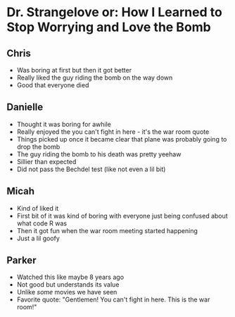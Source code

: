# Dr. Strangelove or: How I Learned to Stop Worrying and Love the Bomb


## Chris

- Was boring at first but then it got better
- Really liked the guy riding the bomb on the way down
- Good that everyone died

## Danielle

- Thought it was boring for awhile
- Really enjoyed the you can't fight in here - it's the war room quote
- Things picked up once it became clear that plane was probably going to drop the bomb
- The guy riding the bomb to his death was pretty yeehaw
- Sillier than expected
- Did not pass the Bechdel test (like not even a lil bit)

## Micah

- Kind of liked it
- First bit of it was kind of boring with everyone just being confused about what code R was
- Then it got fun when the war room meeting started happening
- Just a lil goofy

## Parker

- Watched this like maybe 8 years ago
- Not good but understands its value
- Unlike *some* movies we have seen
- Favorite quote: "Gentlemen! You can't fight in here. This is the war room!"
